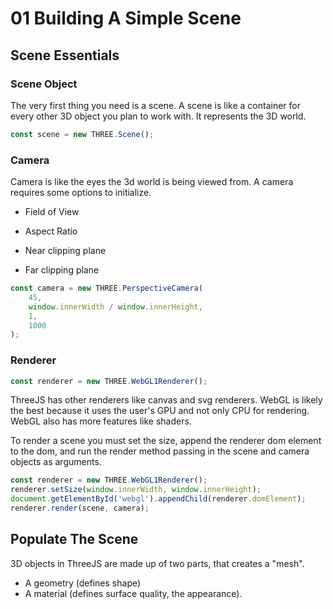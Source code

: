 # 01 Building A Simple Scene #

## Scene Essentials ##

### Scene Object ###

The very first thing you need is a scene. A scene is like a container for every other 3D object you plan to work with. It represents the 3D world.

```js
const scene = new THREE.Scene();
```

### Camera ###

Camera is like the eyes the 3d world is  being viewed from. A camera requires some options to initialize.

- Field of View

- Aspect Ratio

- Near clipping plane

- Far clipping plane

```js
const camera = new THREE.PerspectiveCamera(
    45,
    window.innerWidth / window.innerHeight,
    1,
    1000
);
```

### Renderer ###

```js
const renderer = new THREE.WebGL1Renderer();
```

ThreeJS has other renderers like canvas and svg renderers. WebGL is likely the best because it uses the user's GPU and not only CPU for rendering. WebGL also has more features like shaders.

To render a scene you must set the size, append the renderer dom element to the dom, and run the render method passing in the scene and camera objects as arguments.

```js
const renderer = new THREE.WebGL1Renderer();
renderer.setSize(window.innerWidth, window.innerHeight);
document.getElementById('webgl').appendChild(renderer.domElement);
renderer.render(scene, camera);
```

## Populate The Scene ##

3D objects in ThreeJS are made up of two parts, that creates a "mesh".
- A geometry (defines shape)
- A material (defines surface quality, the appearance).


